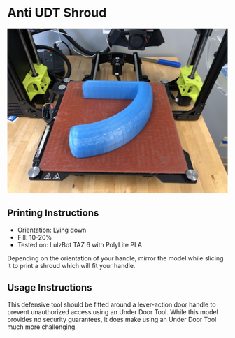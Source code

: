 # Anti UDT Shroud

![](anti-udt-shroud.jpg)

## Printing Instructions

- Orientation: Lying down
- Fill: 10-20%
- Tested on: LulzBot TAZ 6 with PolyLite PLA

Depending on the orientation of your handle, mirror the model while slicing it to print a shroud which will fit your handle.

## Usage Instructions

This defensive tool should be fitted around a lever-action door handle to prevent unauthorized access using an Under Door Tool. While this model provides no security guarantees, it does make using an Under Door Tool much more challenging.
